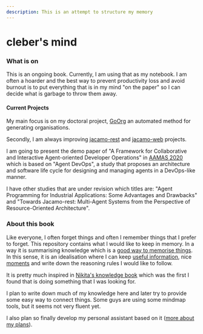 ```yaml
---
description: This is an attempt to structure my memory
---
```


# cleber's mind

### What is on

This is an ongoing book. Currently, I am using that as my notebook. I am often a hoarder and the best way to prevent productivity loss and avoid burnout is to put everything that is in my mind "on the paper" so I can decide what is garbage to throw them away.

#### Current Projects

My main focus is on my doctoral project, [GoOrg](https://github.com/cleberjamaral/autoOrgDesignProject) an automated method for generating organisations.

Secondly, I am always improving [jacamo-rest](https://github.com/jacamo-lang/jacamo-rest) and [jacamo-web](https://github.com/jacamo-lang/jacamo-web) projects.

I am going to present the demo paper of "A Framework for Collaborative and Interactive Agent-oriented Developer Operations" in [AAMAS 2020](https://aamas2020.conference.auckland.ac.nz/) which is based on "Agent DevOps", a study that proposes an architecture and software life cycle for designing and managing agents in a DevOps-like manner.

I have other studies that are under revision which titles are: "Agent Programming for Industrial Applications: Some Advantages and Drawbacks" and "Towards Jacamo-rest: Multi-Agent Systems from the Perspective of Resource-Oriented Architecture".

### About this book

Like everyone, I often forget things and often I remember things that I prefer to forget. This repository contains what I would like to keep in memory. In a way it is summarising knowledge which is a [good way to memorise things](https://www.inc.com/jeff-haden/how-to-remember-anything-you-really-want-to-remember-backed-by-science.html). In this sense, it is an idealisation where I can keep [useful information](knowledge/), nice [moments](moments.md) and write down the reasoning rules I would like to follow.

It is pretty much inspired in [Nikita's knowledge book](https://github.com/nikitavoloboev/knowledge) which was the first I found that is doing something that I was looking for.

I plan to write down much of my knowledge here and later try to provide some easy way to connect things. Some guys are using some mindmap tools, but it seems not very fluent yet.

I also plan so finally develop my personal assistant based on it \([more about my plans](plans/)\).

